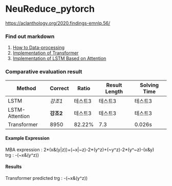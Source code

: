 # NeuReduce_pytorch
https://aclanthology.org/2020.findings-emnlp.56/

### Find out markdown
1. [How to Data-processing](https://github.com/DolceLatte/NeuReduce_pytorch/blob/main/How%20to%20Data%20pre-processing.md)<br/>
2. [Implementation of Transformer](https://github.com/DolceLatte/NeuReduce_pytorch/blob/main/Model_summary.md)<br/>
3. [Implementation of LSTM Based on Attention](https://github.com/DolceLatte/NeuReduce_pytorch/blob/main/LSTM.md)<br/>

### Comparative evaluation result
|Method|Correct|Ratio|Result Length|Solving Time
|---|---|---|---|---|
|LSTM|*강조1*|테스트3|테스트3|테스트3|
|LSTM-Attention|**강조2**|테스트3|테스트3|테스트3|
|Transformer|8950|82.22%|7.3|0.026s|


#### Example Expression
MBA expression : 2*(x&(y|z))+(~x|~z)-2*(y^z)+(~y^z)-2*(y^~z)-(x&y) <br/>
trg : -(~x&(y^z))<br/>

#### Results
Transformer predicted trg : -(~x&(y^z))<br/>

